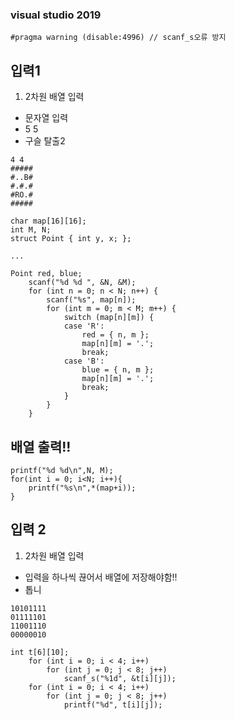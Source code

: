 ### visual studio 2019
```
#pragma warning (disable:4996) // scanf_s오류 방지
```
## 입력1
1. 2차원 배열 입력
- 문자열 입력
- 5 5
- 구슬 탈출2
```
4 4
#####
#..B#
#.#.#
#RO.#
#####
```
```
char map[16][16];
int M, N;
struct Point { int y, x; };

...

Point red, blue;
	scanf("%d %d ", &N, &M);
	for (int n = 0; n < N; n++) {
		scanf("%s", map[n]);
		for (int m = 0; m < M; m++) {
			switch (map[n][m]) {
			case 'R':
				red = { n, m };
				map[n][m] = '.';
				break;
			case 'B':
				blue = { n, m };
				map[n][m] = '.';
				break;
			}
		}
	}
```
## 배열 출력!!
```
printf("%d %d\n",N, M);
for(int i = 0; i<N; i++){
	printf("%s\n",*(map+i));
}
```
## 입력 2
1. 2차원 배열 입력
- 입력을 하나씩 끊어서 배열에 저장해야함!!
- 톱니
```
10101111
01111101
11001110
00000010
```
```
int t[6][10];
	for (int i = 0; i < 4; i++)
		for (int j = 0; j < 8; j++)
			scanf_s("%1d", &t[i][j]);
	for (int i = 0; i < 4; i++)
		for (int j = 0; j < 8; j++)
			printf("%d", t[i][j]);
```
